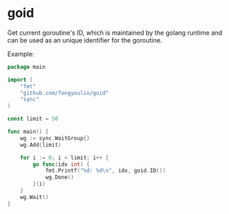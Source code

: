 # goid #

Get current goroutine's ID, which is maintained by the golang runtime and can be used as an unique identifier for the goroutine.

Example:
```go
package main

import (
	"fmt"
	"github.com/fengyoulin/goid"
	"sync"
)

const limit = 50

func main() {
	wg := sync.WaitGroup{}
	wg.Add(limit)

	for i := 0; i < limit; i++ {
		go func(idx int) {
			fmt.Printf("%d: %d\n", idx, goid.ID())
			wg.Done()
		}(i)
	}
	wg.Wait()
}
```

